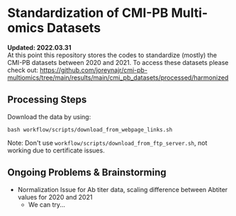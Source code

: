 # Standardization of CMI-PB Multi-omics Datasets
**Updated: 2022.03.31**<br>
At this point this repository stores the codes to standardize (mostly) the CMI-PB datasets between 2020 and 2021. To access these datasets please check out: https://github.com/joreynajr/cmi-pb-multiomics/tree/main/results/main/cmi_pb_datasets/processed/harmonized

## Processing Steps
Download the data by using:
```
bash workflow/scripts/download_from_webpage_links.sh
```
Note: Don't use `workflow/scripts/download_from_ftp_server.sh`, not working due to certificate issues.

## Ongoing Problems & Brainstorming
- Normalization Issue for Ab titer data, scaling difference between Abtiter values for 2020 and 2021 
  - We can try...
